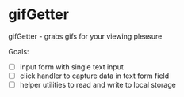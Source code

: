 # gifGetter
gifGetter - grabs gifs for your viewing pleasure

Goals: 

- [ ] input form with single text input
- [ ] click handler to capture data in text form field
- [ ] helper utilities to read and write to local storage
